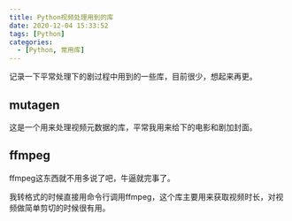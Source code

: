 ```yaml
---
title: Python视频处理用到的库
date: 2020-12-04 15:33:52
tags: [Python]
categories: 
  - [Python, 常用库]
---
```


记录一下平常处理下的剧过程中用到的一些库，目前很少，想起来再更。

<!-- more -->

## mutagen

这是一个用来处理视频元数据的库，平常我用来给下的电影和剧加封面。

## ffmpeg

ffmpeg这东西就不用多说了吧，牛逼就完事了。

我转格式的时候直接用命令行调用ffmpeg，这个库主要用来获取视频时长，对视频做简单剪切的时候很有用。